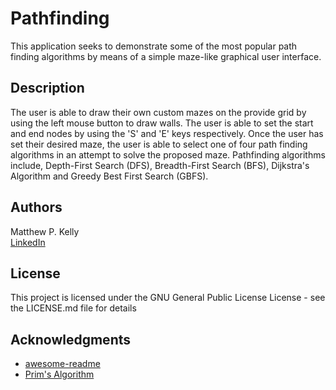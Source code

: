 # Pathfinding

This application seeks to demonstrate some of the most popular path finding algorithms by means of a simple maze-like graphical user interface.

## Description

The user is able to draw their own custom mazes on the provide grid by using the left mouse button to draw walls. The user is able to set the start and end nodes by using the 'S' and 'E' keys respectively. Once the user has set their desired maze, the user is able to select one of four path finding algorithms in an attempt to solve the proposed maze. Pathfinding algorithms include, Depth-First Search (DFS), Breadth-First Search (BFS), Dijkstra's Algorithm and Greedy Best First Search (GBFS).

## Authors

Matthew P. Kelly  
[LinkedIn](https://www.linkedin.com/in/matthew-kelly-aa11a9189/)

## License

This project is licensed under the GNU General Public License License - see the LICENSE.md file for details

## Acknowledgments

* [awesome-readme](https://github.com/matiassingers/awesome-readme)
* [Prim's Algorithm](https://stackoverflow.com/questions/29739751/implementing-a-randomly-generated-maze-using-prims-algorithm)
